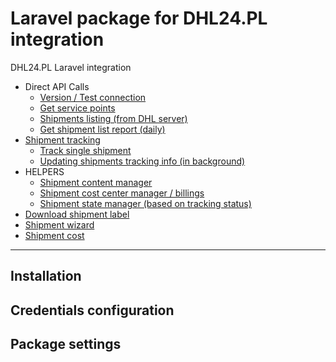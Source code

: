 # Laravel package for DHL24.PL integration
DHL24.PL Laravel integration

* Direct API Calls
  * [Version / Test connection](docs/test-api.md)
  * [Get service points](docs/service-points.md)
  * [Shipments listing (from DHL server)](docs/api-shipment-listing.md)
  * [Get shipment list report (daily)](docs/report.md)
* [Shipment tracking](docs/tracking.md)
  * [Track single shipment](docs/tracking.md#track-single-shipment) 
  * [Updating shipments tracking info (in background)](docs/tracking.md#track-all-queue)
* HELPERS
  * [Shipment content manager](docs/content-suggestions.md)
  * [Shipment cost center manager / billings](docs/cost-center.md)
  * [Shipment state manager (based on tracking status)](docs/state-manager.md)
* [Download shipment label](docs/label.md)
* [Shipment wizard](docs/wizard.md)
* [Shipment cost](docs/cost.md)
___

## Installation

## Credentials configuration

## Package settings
